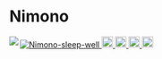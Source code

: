 # Nimono

<a href="https://github.com/anuraghazra/github-readme-stats">
    <img align="left" src="https://github-readme-stats.vercel.app/api?username=Nimono-sleep-well" />
</a>

<p align="left">
  <a href="https://github.com/Nimono-sleep-well/Nimono-sleep-well/">
    <img src="https://komarev.com/ghpvc/?username=yutkat" alt="Nimono-sleep-well" />
  </a>
  <a href="http://twitter.com/@Nimono_blend">
    <img height="20" src="https://img.shields.io/twitter/follow/yutkat?label=Twitter&logo=twitter&style=flat" />
  </a>
  <a href="https://github.com/Nimono-sleep-well">
    <img height="20" src="https://img.shields.io/github/followers/naotiki?label=follow&logo=github&style=flat" />
  </a>
  <a href="http://qiita.com/Nimono-sleep-well">
    <img height="20" src="https://qiita-badge.apiapi.app/s/Nimono-sleep-well/posts.svg" />
  </a>
  <//qiita.com/Nimono-sleep-well">
    <img height="20" src="https://qiita-badge.apiapi.app/s/Nimono-sleep-well/contributions.svg" />
  </a>
</p>
